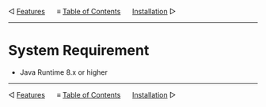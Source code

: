 &#9665; [Features](features.md)
&nbsp;&nbsp;&nbsp;&nbsp; &#8801; [Table of Contents](README.md)
&nbsp;&nbsp;&nbsp;&nbsp; [Installation](installation.md) &#9655;
- - -

# System Requirement
- Java Runtime 8.x or higher



- - -
&#9665; [Features](features.md)
&nbsp;&nbsp;&nbsp;&nbsp; &#8801; [Table of Contents](README.md)
&nbsp;&nbsp;&nbsp;&nbsp; [Installation](installation.md) &#9655;
